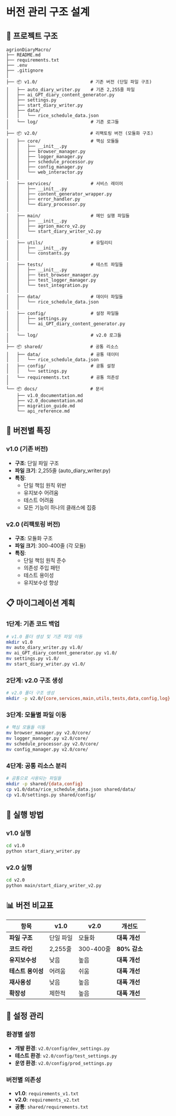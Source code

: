 # 버전 관리 구조 설계

## 📁 **프로젝트 구조**

```
agrionDiaryMacro/
├── README.md
├── requirements.txt
├── .env
├── .gitignore
│
├── 📦 v1.0/                    # 기존 버전 (단일 파일 구조)
│   ├── auto_diary_writer.py    # 기존 2,255줄 파일
│   ├── ai_GPT_diary_content_generator.py
│   ├── settings.py
│   ├── start_diary_writer.py
│   ├── data/
│   │   └── rice_schedule_data.json
│   └── log/                    # 기존 로그들
│
├── 📦 v2.0/                    # 리팩토링 버전 (모듈화 구조)
│   ├── core/                   # 핵심 모듈들
│   │   ├── __init__.py
│   │   ├── browser_manager.py
│   │   ├── logger_manager.py
│   │   ├── schedule_processor.py
│   │   ├── config_manager.py
│   │   └── web_interactor.py
│   │
│   ├── services/               # 서비스 레이어
│   │   ├── __init__.py
│   │   ├── content_generator_wrapper.py
│   │   ├── error_handler.py
│   │   └── diary_processor.py
│   │
│   ├── main/                   # 메인 실행 파일들
│   │   ├── __init__.py
│   │   ├── agrion_macro_v2.py
│   │   └── start_diary_writer_v2.py
│   │
│   ├── utils/                  # 유틸리티
│   │   ├── __init__.py
│   │   └── constants.py
│   │
│   ├── tests/                  # 테스트 파일들
│   │   ├── __init__.py
│   │   ├── test_browser_manager.py
│   │   ├── test_logger_manager.py
│   │   └── test_integration.py
│   │
│   ├── data/                   # 데이터 파일들
│   │   └── rice_schedule_data.json
│   │
│   ├── config/                 # 설정 파일들
│   │   ├── settings.py
│   │   └── ai_GPT_diary_content_generator.py
│   │
│   └── log/                    # v2.0 로그들
│
├── 📦 shared/                  # 공통 리소스
│   ├── data/                   # 공통 데이터
│   │   └── rice_schedule_data.json
│   ├── config/                 # 공통 설정
│   │   └── settings.py
│   └── requirements.txt        # 공통 의존성
│
└── 📦 docs/                    # 문서
    ├── v1.0_documentation.md
    ├── v2.0_documentation.md
    ├── migration_guide.md
    └── api_reference.md
```

## 🔄 **버전별 특징**

### **v1.0 (기존 버전)**

- **구조**: 단일 파일 구조
- **파일 크기**: 2,255줄 (auto_diary_writer.py)
- **특징**:
  - 단일 책임 원칙 위반
  - 유지보수 어려움
  - 테스트 어려움
  - 모든 기능이 하나의 클래스에 집중

### **v2.0 (리팩토링 버전)**

- **구조**: 모듈화 구조
- **파일 크기**: 300-400줄 (각 모듈)
- **특징**:
  - 단일 책임 원칙 준수
  - 의존성 주입 패턴
  - 테스트 용이성
  - 유지보수성 향상

## 📋 **마이그레이션 계획**

### **1단계: 기존 코드 백업**

```bash
# v1.0 폴더 생성 및 기존 파일 이동
mkdir v1.0
mv auto_diary_writer.py v1.0/
mv ai_GPT_diary_content_generator.py v1.0/
mv settings.py v1.0/
mv start_diary_writer.py v1.0/
```

### **2단계: v2.0 구조 생성**

```bash
# v2.0 폴더 구조 생성
mkdir -p v2.0/{core,services,main,utils,tests,data,config,log}
```

### **3단계: 모듈별 파일 이동**

```bash
# 핵심 모듈들 이동
mv browser_manager.py v2.0/core/
mv logger_manager.py v2.0/core/
mv schedule_processor.py v2.0/core/
mv config_manager.py v2.0/core/
```

### **4단계: 공통 리소스 분리**

```bash
# 공통으로 사용되는 파일들
mkdir -p shared/{data,config}
cp v1.0/data/rice_schedule_data.json shared/data/
cp v1.0/settings.py shared/config/
```

## 🚀 **실행 방법**

### **v1.0 실행**

```bash
cd v1.0
python start_diary_writer.py
```

### **v2.0 실행**

```bash
cd v2.0
python main/start_diary_writer_v2.py
```

## 📊 **버전 비교표**

| 항목              | v1.0      | v2.0      | 개선도        |
| ----------------- | --------- | --------- | ------------- |
| **파일 구조**     | 단일 파일 | 모듈화    | **대폭 개선** |
| **코드 라인**     | 2,255줄   | 300-400줄 | **80% 감소**  |
| **유지보수성**    | 낮음      | 높음      | **대폭 개선** |
| **테스트 용이성** | 어려움    | 쉬움      | **대폭 개선** |
| **재사용성**      | 낮음      | 높음      | **대폭 개선** |
| **확장성**        | 제한적    | 높음      | **대폭 개선** |

## 🔧 **설정 관리**

### **환경별 설정**

- **개발 환경**: `v2.0/config/dev_settings.py`
- **테스트 환경**: `v2.0/config/test_settings.py`
- **운영 환경**: `v2.0/config/prod_settings.py`

### **버전별 의존성**

- **v1.0**: `requirements_v1.txt`
- **v2.0**: `requirements_v2.txt`
- **공통**: `shared/requirements.txt`
